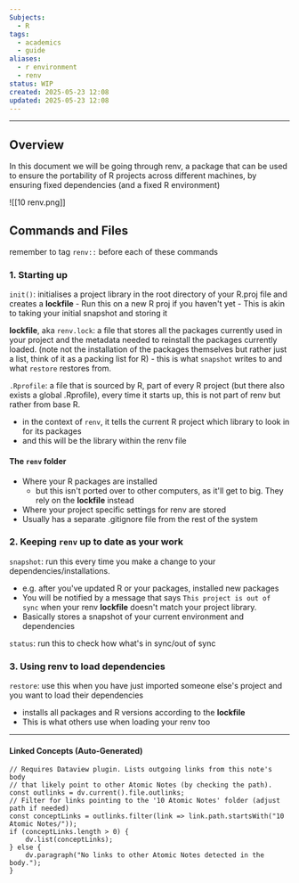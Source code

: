 ```yaml
---
Subjects:
  - R
tags:
  - academics
  - guide
aliases:
  - r environment
  - renv
status: WIP
created: 2025-05-23 12:08
updated: 2025-05-23 12:08
---
```

---
## Overview
In this document we will be going through renv, a package that can be used to ensure the portability of R projects across different machines, by ensuring fixed dependencies (and a fixed R environment)

![[10 renv.png]]


## Commands and Files

remember to tag `renv::` before each of these commands

### 1. Starting up
`init()`: initialises a project library in the root directory of your R.proj file and creates a **lockfile**
	- Run this on a new R proj if you haven't yet
	- This is akin to taking your initial snapshot and storing it

**lockfile**, aka `renv.lock`: a file that stores all the packages currently used in your project and the metadata needed to reinstall the packages currently loaded. (note not the installation of the packages themselves but rather just a list, think of it as a packing list for R)
	- this is what `snapshot` writes to and what `restore` restores from.

`.Rprofile`: a file that is sourced by R, part of every R project (but there also exists a global .Rprofile), every time it starts up, this is not part of renv but rather from base R.
- in the context of `renv`, it tells the current R project which library to look in for its packages
- and this will be the library within the renv file

#### The `renv` folder
- Where your R packages are installed  
	- but this isn't ported over to other computers, as it'll get to big. They rely on the **lockfile** instead
- Where your project specific settings for renv are stored
- Usually has a separate .gitignore file from the rest of the system

### 2. Keeping `renv` up to date as your work
`snapshot`: run this every time you make a change to your dependencies/installations.
- e.g. after you've updated R or your packages, installed new packages 
- You will be notified by a message that says `This project is out of sync` when your renv **lockfile** doesn't match your project library.
- Basically stores a snapshot of your current environment and dependencies

`status`: run this to check how what's in sync/out of sync

### 3. Using renv to load dependencies
`restore`: use this when you have just imported someone else's project and you want to load their dependencies
- installs all packages and R versions according to the **lockfile** 
- This is what others use when loading your renv too






---
#### Linked Concepts (Auto-Generated)
```dataviewjs
// Requires Dataview plugin. Lists outgoing links from this note's body
// that likely point to other Atomic Notes (by checking the path).
const outlinks = dv.current().file.outlinks;
// Filter for links pointing to the '10 Atomic Notes' folder (adjust path if needed)
const conceptLinks = outlinks.filter(link => link.path.startsWith("10 Atomic Notes/"));
if (conceptLinks.length > 0) {
    dv.list(conceptLinks);
} else {
    dv.paragraph("No links to other Atomic Notes detected in the body.");
}
```



